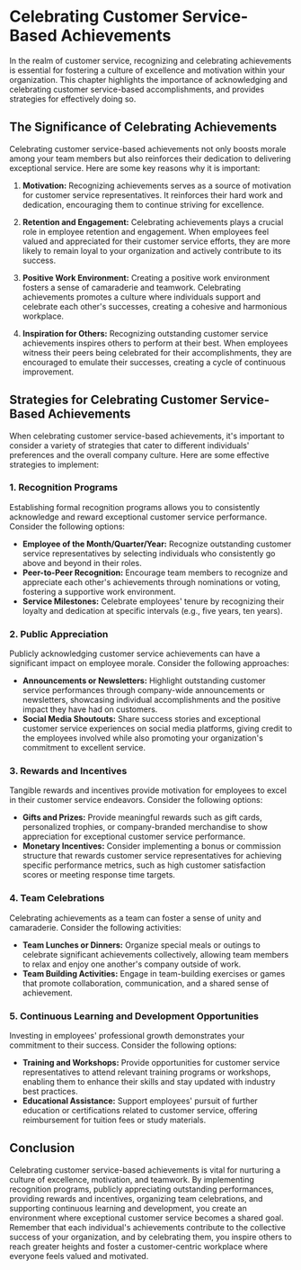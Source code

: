 Celebrating Customer Service-Based Achievements
===========================================================

In the realm of customer service, recognizing and celebrating achievements is essential for fostering a culture of excellence and motivation within your organization. This chapter highlights the importance of acknowledging and celebrating customer service-based accomplishments, and provides strategies for effectively doing so.

The Significance of Celebrating Achievements
--------------------------------------------

Celebrating customer service-based achievements not only boosts morale among your team members but also reinforces their dedication to delivering exceptional service. Here are some key reasons why it is important:

1. **Motivation:** Recognizing achievements serves as a source of motivation for customer service representatives. It reinforces their hard work and dedication, encouraging them to continue striving for excellence.

2. **Retention and Engagement:** Celebrating achievements plays a crucial role in employee retention and engagement. When employees feel valued and appreciated for their customer service efforts, they are more likely to remain loyal to your organization and actively contribute to its success.

3. **Positive Work Environment:** Creating a positive work environment fosters a sense of camaraderie and teamwork. Celebrating achievements promotes a culture where individuals support and celebrate each other's successes, creating a cohesive and harmonious workplace.

4. **Inspiration for Others:** Recognizing outstanding customer service achievements inspires others to perform at their best. When employees witness their peers being celebrated for their accomplishments, they are encouraged to emulate their successes, creating a cycle of continuous improvement.

Strategies for Celebrating Customer Service-Based Achievements
--------------------------------------------------------------

When celebrating customer service-based achievements, it's important to consider a variety of strategies that cater to different individuals' preferences and the overall company culture. Here are some effective strategies to implement:

### 1. **Recognition Programs**

Establishing formal recognition programs allows you to consistently acknowledge and reward exceptional customer service performance. Consider the following options:

* **Employee of the Month/Quarter/Year:** Recognize outstanding customer service representatives by selecting individuals who consistently go above and beyond in their roles.
* **Peer-to-Peer Recognition:** Encourage team members to recognize and appreciate each other's achievements through nominations or voting, fostering a supportive work environment.
* **Service Milestones:** Celebrate employees' tenure by recognizing their loyalty and dedication at specific intervals (e.g., five years, ten years).

### 2. **Public Appreciation**

Publicly acknowledging customer service achievements can have a significant impact on employee morale. Consider the following approaches:

* **Announcements or Newsletters:** Highlight outstanding customer service performances through company-wide announcements or newsletters, showcasing individual accomplishments and the positive impact they have had on customers.
* **Social Media Shoutouts:** Share success stories and exceptional customer service experiences on social media platforms, giving credit to the employees involved while also promoting your organization's commitment to excellent service.

### 3. **Rewards and Incentives**

Tangible rewards and incentives provide motivation for employees to excel in their customer service endeavors. Consider the following options:

* **Gifts and Prizes:** Provide meaningful rewards such as gift cards, personalized trophies, or company-branded merchandise to show appreciation for exceptional customer service performance.
* **Monetary Incentives:** Consider implementing a bonus or commission structure that rewards customer service representatives for achieving specific performance metrics, such as high customer satisfaction scores or meeting response time targets.

### 4. **Team Celebrations**

Celebrating achievements as a team can foster a sense of unity and camaraderie. Consider the following activities:

* **Team Lunches or Dinners:** Organize special meals or outings to celebrate significant achievements collectively, allowing team members to relax and enjoy one another's company outside of work.
* **Team Building Activities:** Engage in team-building exercises or games that promote collaboration, communication, and a shared sense of achievement.

### 5. **Continuous Learning and Development Opportunities**

Investing in employees' professional growth demonstrates your commitment to their success. Consider the following options:

* **Training and Workshops:** Provide opportunities for customer service representatives to attend relevant training programs or workshops, enabling them to enhance their skills and stay updated with industry best practices.
* **Educational Assistance:** Support employees' pursuit of further education or certifications related to customer service, offering reimbursement for tuition fees or study materials.

Conclusion
----------

Celebrating customer service-based achievements is vital for nurturing a culture of excellence, motivation, and teamwork. By implementing recognition programs, publicly appreciating outstanding performances, providing rewards and incentives, organizing team celebrations, and supporting continuous learning and development, you create an environment where exceptional customer service becomes a shared goal. Remember that each individual's achievements contribute to the collective success of your organization, and by celebrating them, you inspire others to reach greater heights and foster a customer-centric workplace where everyone feels valued and motivated.

